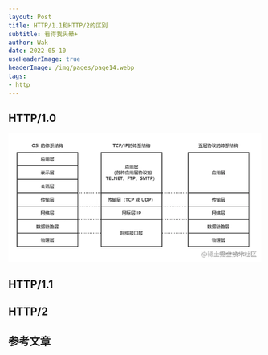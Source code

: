 ```yaml
---
layout: Post  
title: HTTP/1.1和HTTP/2的区别   
subtitle: 看得我头晕+  
author: Wak  
date: 2022-05-10  
useHeaderImage: true  
headerImage: /img/pages/page14.webp  
tags:
- http
---
```




## HTTP/1.0


![1](../.vuepress/public/img/article/netModel.png)

## HTTP/1.1

## HTTP/2






## 参考文章
[^1]:[详解 四层、五层、七层 计算机网络模型](https://juejin.cn/post/6844904049800642568#heading-0)  
[^2]:HTTP权威指南  
[^3]:[浅谈http协议（三）：HTTP 报文及其结构](https://segmentfault.com/a/1190000019788537)  
[^4]:[HTTP协议的特点、HTTP报文的组成部分](https://juejin.cn/post/7007596073426370568)  
[^5]:[HTTP有哪些特点](https://juejin.cn/post/6992082647124525093)  
[^6]:图解HTTP 


